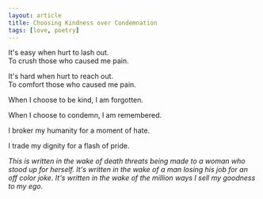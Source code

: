 ```yaml
---
layout: article
title: Choosing Kindness over Condemnation
tags: [love, poetry]
---
```


It's easy when hurt to lash out.<br />
To crush those who caused me pain.

It's hard when hurt to reach out.<br />
To comfort those who caused me pain.

When I choose to be kind, I am forgotten.

When I choose to condemn, I am remembered.

I broker my humanity for a moment of hate.

I trade my dignity for a flash of pride.

_This is written in the wake of death threats being made to a woman who stood
up for herself. It's written in the wake of a man losing his job for an off
color joke. It's written in the wake of the million ways I sell my goodness
to my ego._
